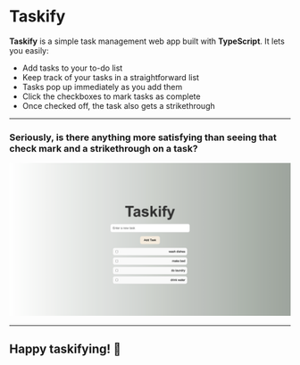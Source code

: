 # Taskify

**Taskify** is a simple task management web app built with **TypeScript**. It lets you easily:

- Add tasks to your to-do list
- Keep track of your tasks in a straightforward list
- Tasks pop up immediately as you add them
- Click the checkboxes to mark tasks as complete
- Once checked off, the task also gets a strikethrough

---

### Seriously, is there anything more satisfying than seeing that check mark and a strikethrough on a task?

![Preview](./assets/taskify.png)

---

## Happy taskifying! 🎉
